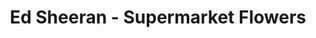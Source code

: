 ---
layout: page
title: Ed Sheeran - Supermarket Flowers
description: Where is the moment we needed the most?
link: https://www.youtube.com/embed/myATlUmOzUQ?si=KyjQ1vrIUTsqdb7O
importance: 12
category: [Singing]
---
